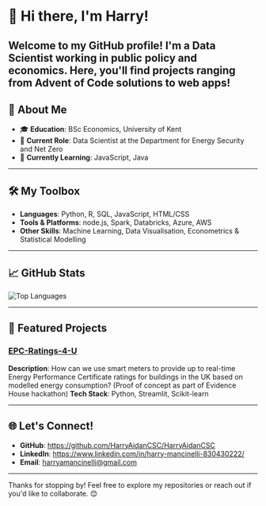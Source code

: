 # 👋 Hi there, I'm Harry!

Welcome to my GitHub profile! I'm a Data Scientist working in public policy and economics. Here, you'll find projects ranging from Advent of Code solutions to web apps!
---

## 🚀 About Me

- 🎓 **Education**: BSc Economics, University of Kent
- 💼 **Current Role**: Data Scientist at the Department for Energy Security and Net Zero
- 🌱 **Currently Learning**: JavaScript, Java

---

## 🛠️ My Toolbox

- **Languages**: Python, R, SQL, JavaScript, HTML/CSS
- **Tools & Platforms**: node.js, Spark, Databricks, Azure, AWS
- **Other Skills**: Machine Learning, Data Visualisation, Econometrics & Statistical Modelling

---

## 📈 GitHub Stats

![Top Languages](https://github-readme-stats.vercel.app/api/top-langs/?username=HarryAidanCSC&theme=radical)

---

## 📂 Featured Projects

### [EPC-Ratings-4-U](https://github.com/HarryAidanCSC/EPC-Ratings-4-U)
**Description**: How can we use smart meters to provide up to real-time Energy Performance Certificate ratings for buildings in the UK based on modelled energy consumption? (Proof of concept as part of Evidence House hackathon)
**Tech Stack**: Python, Streamlit, Scikit-learn

---

## 🌐 Let's Connect!

- **GitHub**: https://github.com/HarryAidanCSC/HarryAidanCSC
- **LinkedIn**: https://www.linkedin.com/in/harry-mancinelli-830430222/
- **Email**: harryamancinelli@gmail.com

---

Thanks for stopping by! Feel free to explore my repositories or reach out if you'd like to collaborate. 😊
